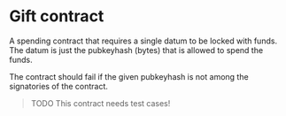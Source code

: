 # Gift contract

A spending contract that requires a single datum to be locked with funds.
The datum is just the pubkeyhash (bytes) that is allowed to spend the funds.

The contract should fail if the given pubkeyhash is not among the signatories of the contract.

> TODO This contract needs test cases!